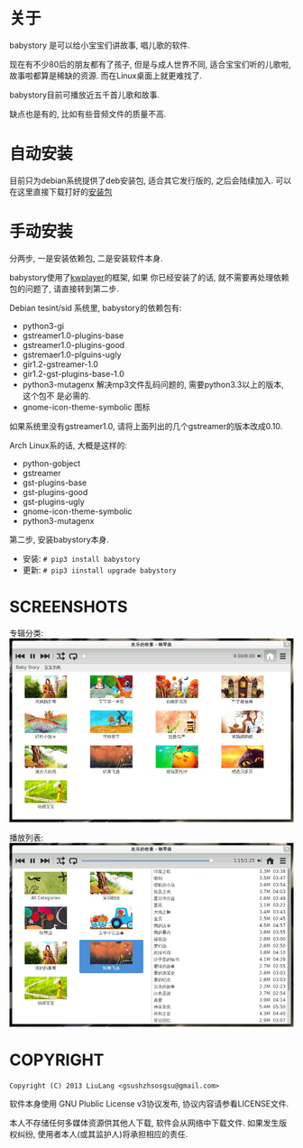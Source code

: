 关于
====
babystory 是可以给小宝宝们讲故事, 唱儿歌的软件.

现在有不少80后的朋友都有了孩子, 但是与成人世界不同, 适合宝宝们听的儿歌啦,
故事啦都算是稀缺的资源. 而在Linux桌面上就更难找了.

babystory目前可播放近五千首儿歌和故事.

缺点也是有的, 比如有些音频文件的质量不高.

自动安装
========
目前只为debian系统提供了deb安装包, 适合其它发行版的, 之后会陆续加入.
可以在这里直接下载打好的[安装包](https://github.com/LiuLang/babystory-packages)


手动安装
====
分两步, 一是安装依赖包, 二是安装软件本身.

babystory使用了[kwplayer](https://github.com/LiuLang/kwplayer)的框架, 如果
你已经安装了的话, 就不需要再处理依赖包的问题了, 请直接转到第二步.

Debian tesint/sid 系统里, babystory的依赖包有:

* python3-gi
* gstreamer1.0-plugins-base
* gstreamer1.0-plugins-good
* gstremaer1.0-plguins-ugly
* gir1.2-gstreamer-1.0
* gir1.2-gst-plugins-base-1.0
* python3-mutagenx 解决mp3文件乱码问题的, 需要python3.3以上的版本, 这个包不
是必需的.
* gnome-icon-theme-symbolic 图标

如果系统里没有gstreamer1.0, 请将上面列出的几个gstreamer的版本改成0.10.

Arch Linux系的话, 大概是这样的:
* python-gobject
* gstreamer
* gst-plugins-base
* gst-plugins-good
* gst-plugins-ugly
* gnome-icon-theme-symbolic
* python3-mutagenx


第二步, 安装babystory本身.  

* 安装: `# pip3 install babystory`
* 更新: `# pip3 iinstall upgrade babystory`

SCREENSHOTS
===========
专辑分类:
<img src="screenshots/categories.jpg?raw=true" title="专辑分类" />

播放列表:
<img src="screenshots/playlists.jpg?raw=true" title="播放列表" />


COPYRIGHT
=========
`Copyright (C) 2013 LiuLang <gsushzhsosgsu@gmail.com>`

软件本身使用 GNU Plublic License v3协议发布, 协议内容请参看LICENSE文件.

本人不存储任何多媒体资源供其他人下载, 软件会从网络中下载文件.
如果发生版权纠纷, 使用者本人(或其监护人)将承担相应的责任.
